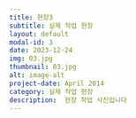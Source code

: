 ```yaml
---
title: 현장3
subtitle: 실제 작업 현장
layout: default
modal-id: 3
date: 2023-12-24
img: 03.jpg
thumbnail: 03.jpg
alt: image-alt
project-date: April 2014
category: 실제 작업 현장
description:  현장 작업 사진입니다
---
```


